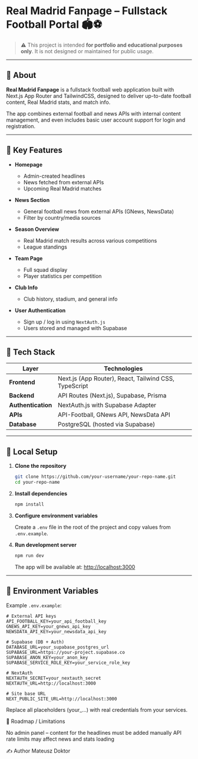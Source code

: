 # Real Madrid Fanpage – Fullstack Football Portal 🏟️⚽

> ⚠️ This project is intended **for portfolio and educational purposes only**. It is not designed or maintained for public usage.

---

## 📌 About

**Real Madrid Fanpage** is a fullstack football web application built with Next.js App Router and TailwindCSS, designed to deliver up-to-date football content, Real Madrid stats, and match info.

The app combines external football and news APIs with internal content management, and even includes basic user account support for login and registration.

---

## 🧠 Key Features

- **Homepage**
  - Admin-created headlines
  - News fetched from external APIs
  - Upcoming Real Madrid matches

- **News Section**
  - General football news from external APIs (GNews, NewsData)
  - Filter by country/media sources

- **Season Overview**
  - Real Madrid match results across various competitions
  - League standings

- **Team Page**
  - Full squad display
  - Player statistics per competition

- **Club Info**
  - Club history, stadium, and general info

- **User Authentication**
  - Sign up / log in using `NextAuth.js`
  - Users stored and managed with Supabase

---

## 🧰 Tech Stack

| Layer               | Technologies                                                |
|---------------------|-------------------------------------------------------------|
| **Frontend**        | Next.js (App Router), React, Tailwind CSS, TypeScript       |
| **Backend**         | API Routes (Next.js), Supabase, Prisma                      |
| **Authentication**  | NextAuth.js with Supabase Adapter                           |
| **APIs**            | API-Football, GNews API, NewsData API                       |
| **Database**        | PostgreSQL (hosted via Supabase)                            |

---
## 🧪 Local Setup

1. **Clone the repository**

    ```bash
    git clone https://github.com/your-username/your-repo-name.git
    cd your-repo-name
    ```

2. **Install dependencies**

    ```bash
    npm install
    ```

3. **Configure environment variables**

    Create a `.env` file in the root of the project and copy values from `.env.example`.

4. **Run development server**

    ```bash
    npm run dev
    ```

    The app will be available at: [http://localhost:3000](http://localhost:3000)
---

## 🔐 Environment Variables

Example `.env.example`:

```env
# External API keys
API_FOOTBALL_KEY=your_api_football_key
GNEWS_API_KEY=your_gnews_api_key
NEWSDATA_API_KEY=your_newsdata_api_key

# Supabase (DB + Auth)
DATABASE_URL=your_supabase_postgres_url
SUPABASE_URL=https://your-project.supabase.co
SUPABASE_ANON_KEY=your_anon_key
SUPABASE_SERVICE_ROLE_KEY=your_service_role_key

# NextAuth
NEXTAUTH_SECRET=your_nextauth_secret
NEXTAUTH_URL=http://localhost:3000

# Site base URL
NEXT_PUBLIC_SITE_URL=http://localhost:3000
```
Replace all placeholders (your_...) with real credentials from your services.

🚧 Roadmap / Limitations

No admin panel – content for the headlines must be added manually
API rate limits may affect news and stats loading

✍️ Author
Mateusz Doktor
